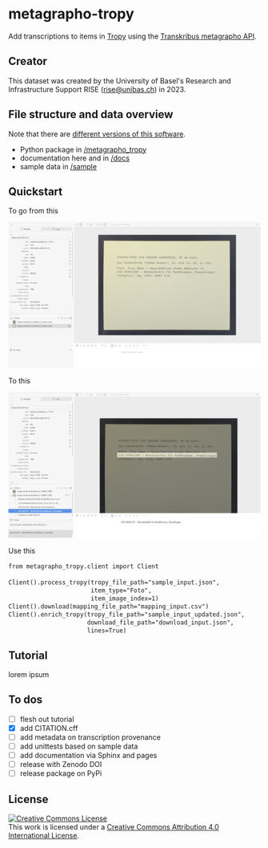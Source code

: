 # metagrapho-tropy

Add transcriptions to items in [Tropy](https://tropy.org/) using the [Transkribus metagrapho API](https://readcoop.eu/api/).

## Creator

This dataset was created by the University of Basel's Research and Infrastructure Support RISE (rise@unibas.ch) in 2023.

## File structure and data overview

Note that there are [different versions of this software](https://github.com/RISE-UNIBAS/metagrapho-tropy/releases).

- Python package in [/metagrapho_tropy](https://github.com/RISE-UNIBAS/metagrapho-tropy/tree/main/metagrapho_tropy)
- documentation here and in [/docs](https://github.com/RISE-UNIBAS/metagrapho-tropy/tree/main/docs)
- sample data in [/sample](https://github.com/RISE-UNIBAS/metagrapho-tropy/tree/main/sample)

## Quickstart

To go from this

![](https://github.com/RISE-UNIBAS/metagrapho-tropy/blob/main/docs/images/input.png?raw=true)

To this

![](https://github.com/RISE-UNIBAS/metagrapho-tropy/blob/main/docs/images/output_2.png?raw=true)

Use this

```
from metagrapho_tropy.client import Client

Client().process_tropy(tropy_file_path="sample_input.json",
                       item_type="Foto",
                       item_image_index=1)
Client().download(mapping_file_path="mapping_input.csv")
Client().enrich_tropy(tropy_file_path="sample_input_updated.json",
                      download_file_path="download_input.json",
                      lines=True)
```

## Tutorial

lorem ipsum

## To dos


- [ ] flesh out tutorial
- [x] add CITATION.cff
- [ ] add metadata on transcription provenance
- [ ] add unittests based on sample data
- [ ] add documentation via Sphinx and pages
- [ ] release with Zenodo DOI
- [ ] release package on PyPi

## License

<a rel="license" href="http://creativecommons.org/licenses/by/4.0/"><img alt="Creative Commons License" style="border-width:0" src="https://i.creativecommons.org/l/by/4.0/88x31.png" /></a><br />This work is licensed under a <a rel="license" href="http://creativecommons.org/licenses/by/4.0/">Creative Commons Attribution 4.0 International License</a>.
